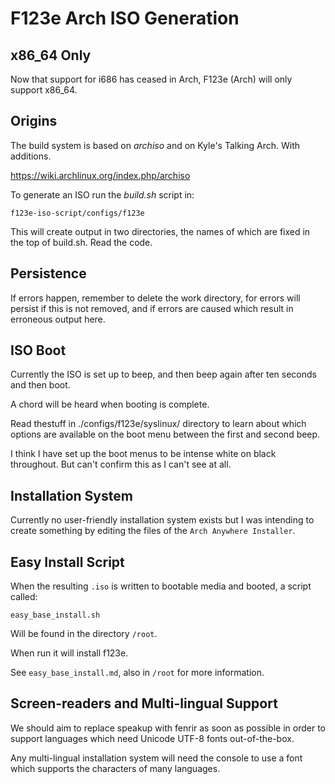 
# F123e Arch ISO Generation

## x86_64 Only

Now that support for i686 has ceased in Arch, F123e (Arch) will only support 
x86_64.

## Origins

The build system is based on *archiso* and on Kyle's Talking Arch. With 
additions.

https://wiki.archlinux.org/index.php/archiso

To generate an ISO run the *build.sh* script in:

	f123e-iso-script/configs/f123e

This will create output in two directories, the names of which are fixed in the 
top of build.sh. Read the code.

## Persistence

If errors happen, remember to delete the work directory, for errors will persist 
if this is not removed, and if errors are caused which result in erroneous 
output here.

## ISO Boot

Currently the ISO is set up to beep, and then beep again after ten seconds and 
then boot.

A chord will be heard when booting is complete.

Read thestuff in ./configs/f123e/syslinux/ directory to learn about which 
options are available on the boot menu between the first and second beep.

I think I have set up the boot menus to be intense white on black throughout. 
But can't confirm this as I can't see at all.

## Installation System

Currently no user-friendly installation system exists but I was intending to 
create something by editing the files of the `Arch Anywhere Installer`.

## Easy Install Script

When the resulting `.iso` is written to bootable media and booted, a script 
called:

	easy_base_install.sh

Will be found in the directory `/root`.

When run it will install f123e.

See `easy_base_install.md`, also in `/root` for more information.

## Screen-readers and Multi-lingual Support

We should aim to replace speakup with fenrir as soon as possible in order to 
support languages which need Unicode UTF-8 fonts out-of-the-box.

Any multi-lingual installation system will need the console to use a font which 
supports the characters of many languages.

 



